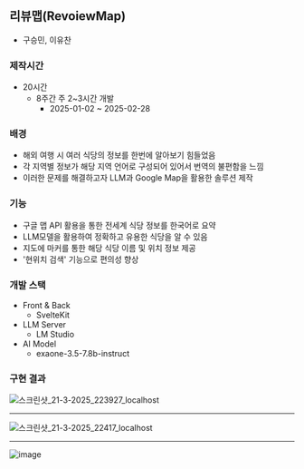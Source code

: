 ## 리뷰맵(RevoiewMap)
- 구승민, 이유찬

### 제작시간
- 20시간
  - 8주간 주 2~3시간 개발
    - 2025-01-02 ~ 2025-02-28

### 배경
- 해외 여행 시 여러 식당의 정보를 한번에 알아보기 힘들었음
- 각 지역별 정보가 해당 지역 언어로 구성되어 있어서 번역의 불편함을 느낌
- 이러한 문제를 해결하고자 LLM과 Google Map을 활용한 솔루션 제작

### 기능
- 구글 맵 API 활용을 통한 전세계 식당 정보를 한국어로 요약
- LLM모델을 활용하여 정확하고 유용한 식당을 알 수 있음
- 지도에 마커를 통한 해당 식당 이름 및 위치 정보 제공
- '현위치 검색' 기능으로 편의성 향상

### 개발 스택
- Front & Back
  - SvelteKit
- LLM Server
  - LM Studio
- AI Model
  - exaone-3.5-7.8b-instruct

### 구현 결과

![스크린샷_21-3-2025_223927_localhost](https://github.com/user-attachments/assets/798af66c-e763-4305-ae78-3ff05a19ad8d)

---

![스크린샷_21-3-2025_22417_localhost](https://github.com/user-attachments/assets/4cd7b37f-4ae3-48c4-b96a-e04c7fe337fc)

---

![image](https://github.com/user-attachments/assets/82af53e6-eb10-443f-b7a0-1986287dd69d)
